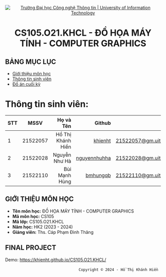 <!-- Banner -->
<p align="center">
  <a href="https://www.uit.edu.vn/" title="Trường Đại học Công nghệ Thông tin" style="border: none;">
    <img src="https://i.imgur.com/WmMnSRt.png" alt="Trường Đại học Công nghệ Thông tin | University of Information Technology">
  </a>
</p>

<!-- Header -->
<h1 align="center"><b>CS105.O21.KHCL - ĐỒ HỌA MÁY TÍNH - COMPUTER GRAPHICS</b></h1>

## BẢNG MỤC LỤC
* [Giới thiệu môn học](#giới-thiệu-môn-học)
* [Thông tin sinh viên](#thông-tin-sinh-viên)
* [Đồ án cuối kỳ](#final-project)

<!-- Main -->
# Thông tin sinh viên:
| STT    | MSSV          | Họ và Tên              | Github                                                  | Email                   |
| ------ |:-------------:| ----------------------:|--------------------------------------------------------:|-------------------------:
| 1      | 21522057      | Hồ Thị Khánh Hiền      |[khienht](https://github.com/khienht)                    |21522057@gm.uit.edu.vn   |
| 2      | 21522028      | Nguyễn Như Hà          |[nguyennhuhha](https://github.com/nguyennhuhha)          |21522028@gm.uit.edu.vn   |
| 3      | 21522110      | Bùi Mạnh Hùng          |[bmhungqb](https://github.com/bmhungqb)                  |21522110@gm.uit.edu.vn   |

## GIỚI THIỆU MÔN HỌC
* **Tên môn học:** ĐỒ HỌA MÁY TÍNH - COMPUTER GRAPHICS
* **Mã môn học:** CS105
* **Mã lớp:** CS105.O21.KHCL
* **Năm học:** HK2 (2023 - 2024)
* **Giảng viên:** Ths. Cáp Phạm Đình Thăng

## FINAL PROJECT
Demo: https://khienht.github.io/CS105.O21.KHCL/
<!-- Footer -->
&emsp;&emsp;&emsp;&emsp;&emsp;&emsp;&emsp;&emsp;&emsp;&emsp;&emsp;&emsp;&emsp;&emsp;&emsp;&emsp;&emsp;`Copyright © 2024 - Hồ Thị Khánh Hiền`
